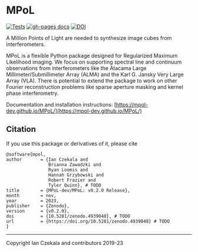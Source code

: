 # MPoL

[![Tests](https://github.com/MPoL-dev/MPoL/actions/workflows/tests.yml/badge.svg?branch=main)](https://github.com/MPoL-dev/MPoL/actions/workflows/tests.yml)
[![gh-pages docs](https://github.com/MPoL-dev/MPoL/actions/workflows/gh_docs.yml/badge.svg)](https://mpol-dev.github.io/MPoL/)
[![DOI](https://zenodo.org/badge/224543208.svg)](https://zenodo.org/badge/latestdoi/224543208)

A Million Points of Light are needed to synthesize image cubes from interferometers.

MPoL is a flexible Python package designed for Regularized Maximum Likelihood imaging. We focus on supporting spectral line and continuum observations from interferometers like the Atacama Large Millimeter/Submillimeter Array (ALMA) and the Karl G. Jansky Very Large Array (VLA). There is potential to extend the package to work on other Fourier reconstruction problems like sparse aperture masking and kernel phase interferometry.

Documentation and installation instructions: [https://mpol-dev.github.io/MPoL/](https://mpol-dev.github.io/MPoL/)

## Citation

If you use this package or derivatives of it, please cite

    @software{mpol,
    author       = {Ian Czekala and
                    Brianna Zawadzki and
                    Ryan Loomis and
                    Hannah Grzybowski and
                    Robert Frazier and
                    Tyler Quinn}, # TODO
    title        = {MPoL-dev/MPoL: v0.2.0 Release},
    month        = nov,
    year         = 2023,
    publisher    = {Zenodo},
    version      = {v0.2.0},
    doi          = {10.5281/zenodo.4939048}, # TODO
    url          = {https://doi.org/10.5281/zenodo.4939048} # TODO
    }

---
Copyright Ian Czekala and contributors 2019-23
